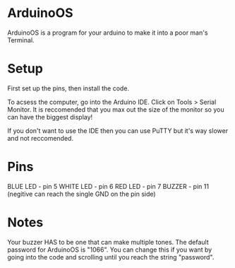# ArduinoOS
ArduinoOS is a program for your arduino to make it into a poor man's Terminal.
# Setup
First set up the pins, then install the code.

To acsess the computer, go into the Arduino IDE. Click on Tools > Serial Monitor. 
It is reccomended that you max out the size of the monitor so you can have the biggest display!

If you don't want to use the IDE then you can use PuTTY but it's way slower and not reccomended.
# Pins
BLUE LED - pin 5
WHITE LED - pin 6
RED LED - pin 7
BUZZER - pin 11 (negitive can reach the single GND on the pin side)
# Notes
Your buzzer HAS to be one that can make multiple tones.
The default password for ArduinoOS is "1066". You can change this if you want by going into the code and scrolling until you reach the string "password".
